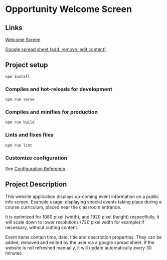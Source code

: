 # Opportunity Welcome Screen

## Links 
[Welcome Screen](https://opportunity-by-muhmuhmiau.netlify.app/)

[Google spread sheet (add, remove, edit content)](https://docs.google.com/spreadsheets/d/1eYj2fR4zENBDj44B_2eNcLb9q5nw5jyuhQlhweDottM/edit#gid=0)

## Project setup
```
npm install
```

### Compiles and hot-reloads for development
```
npm run serve
```

### Compiles and minifies for production
```
npm run build
```

### Lints and fixes files
```
npm run lint
```

### Customize configuration
See [Configuration Reference](https://cli.vuejs.org/config/).

## Project Description

This website application displays up-coming event information on a public info screen. Example usage: displaying special events taking place during a course curriculum, placed near the classroom entrance.

It is optimized for 1080 pixel (width), and 1920 pixel (height) respectfully, it will scale down to lower resolutions (720 pixel width for example) if necessary, without cutting content.

Event items contain time, date, title and description properties. They can be added, removed and edited by the user via a google spread sheet. If the website is not refreshed manually, it will update automatically every 30 minutes.  
